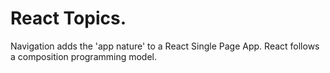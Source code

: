 # React Topics.
 
Navigation adds the 'app nature' to a React Single Page App. React follows a composition programming model.